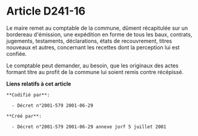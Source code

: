 # Article D241-16

Le maire remet au comptable de la commune, dûment récapitulée sur un bordereau d'émission, une expédition en forme de tous
les baux, contrats, jugements, testaments, déclarations, états de recouvrement, titres nouveaux et autres, concernant les
recettes dont la perception lui est confiée.

Le comptable peut demander, au besoin, que les originaux des actes formant titre au profit de la commune lui soient remis
contre récépissé.

**Liens relatifs à cet article**

	**Codifié par**:

	  - Décret n°2001-579 2001-06-29

	**Créé par**:

	  - Décret n°2001-579 2001-06-29 annexe jorf 5 juillet 2001
